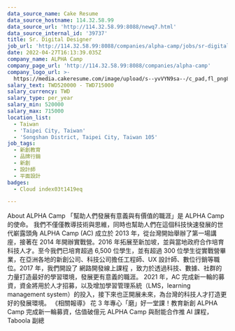 ```yaml
---
data_source_name: Cake Resume
data_source_hostname: 114.32.58.99
data_source_url: 'http://114.32.58.99:8088/newq7.html'
data_source_internal_id: '39737'
title: Sr. Digital Designer
job_url: 'http://114.32.58.99:8088/companies/alpha-camp/jobs/sr-digital-designer'
date: 2022-04-27T16:13:39.035Z
company_name: ALPHA Camp
company_page_url: 'http://114.32.58.99:8088/companies/alpha-camp'
company_logo_url: >-
  https://media.cakeresume.com/image/upload/s--yvVYN9sa--/c_pad,fl_png8,h_200,w_200/v1548316744/ribjsyna9cm9tm4pkv63.png
salary_text: TWD520000 - TWD715000
salary_currency: TWD
salary_type: per_year
salary_min: 520000
salary_max: 715000
location_list:
  - Taiwan
  - 'Taipei City, Taiwan'
  - 'Songshan District, Taipei City, Taiwan 105'
job_tags:
  - 新創教育
  - 品牌行銷
  - 新創
  - 設計師
  - 平面設計
badges:
  - Cloud index03t1419eq

---
```


About ALPHA Camp 「幫助人們發展有意義與有價值的職涯」是 ALPHA Camp 的使命。 我們不僅僅教導技術與思維，同時也幫助人們在這個科技快速發展的世代嶄露頭角 ALPHA Camp (AC) 成立於 2013 年，從台灣開始舉辦了第一場講座，接著在 2014 年開辦實戰營。2016 年拓展至新加坡，並與當地政府合作培育科技人才。至今我們已培育超過 6,500 位學生，並有超過 300 位學生從實戰營畢業，在亞洲各地的新創公司、科技公司擔任工程師、UX 設計師、數位行銷等職位。2017 年，我們開設了 網路開發線上課程 ，致力於透過科技、數據、社群的力量打造最好的學習環境，發展更有意義的職涯。 2021 年，AC 完成新一輪的募資，資金將用於人才招募，以及增加學習管理系統（LMS，learning management system）的投入，接下來也正開展未來，為台灣的科技人才打造更好的發展環境。 《相關報導》 花 3 年專心「磨」好一堂課！教育新創 ALPHA Camp 完成新一輪募資，估值破億元 ALPHA Camp 與耐能合作推 AI 課程，Taboola 副總